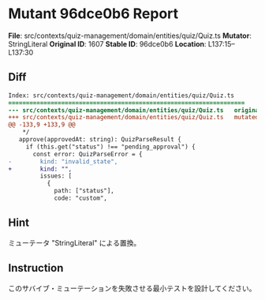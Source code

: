 # Mutant 96dce0b6 Report

**File**: src/contexts/quiz-management/domain/entities/quiz/Quiz.ts
**Mutator**: StringLiteral
**Original ID**: 1607
**Stable ID**: 96dce0b6
**Location**: L137:15–L137:30

## Diff

```diff
Index: src/contexts/quiz-management/domain/entities/quiz/Quiz.ts
===================================================================
--- src/contexts/quiz-management/domain/entities/quiz/Quiz.ts	original
+++ src/contexts/quiz-management/domain/entities/quiz/Quiz.ts	mutated #1607
@@ -133,9 +133,9 @@
    */
   approve(approvedAt: string): QuizParseResult {
     if (this.get("status") !== "pending_approval") {
       const error: QuizParseError = {
-        kind: "invalid_state",
+        kind: "",
         issues: [
           {
             path: ["status"],
             code: "custom",
```

## Hint

ミューテータ "StringLiteral" による置換。

## Instruction

このサバイブ・ミューテーションを失敗させる最小テストを設計してください。
